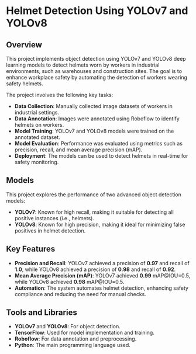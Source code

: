# Helmet Detection Using YOLOv7 and YOLOv8
## Overview

This project implements object detection using YOLOv7 and YOLOv8 deep learning models to detect helmets worn by workers in industrial environments, such as warehouses and construction sites. The goal is to enhance workplace safety by automating the detection of workers wearing safety helmets.

The project involves the following key tasks:

   - **Data Collection**: Manually collected image datasets of workers in industrial settings.
   - **Data Annotation**: Images were annotated using Roboflow to identify helmets on workers.
   - **Model Training**: YOLOv7 and YOLOv8 models were trained on the annotated dataset.
   - **Model Evaluation**: Performance was evaluated using metrics such as precision, recall, and mean average precision (mAP).
   - **Deployment**: The models can be used to detect helmets in real-time for safety monitoring.

## Models

This project explores the performance of two advanced object detection models:

   - **YOLOv7**: Known for high recall, making it suitable for detecting all positive instances (i.e., helmets).
   - **YOLOv8**: Known for high precision, making it ideal for minimizing false positives in helmet detection.

## Key Features

- **Precision and Recall**: YOLOv7 achieved a precision of **0.97** and recall of **1.0**, while YOLOv8 achieved a precision of **0.98** and recall of **0.92**.
- **Mean Average Precision (mAP)**: YOLOv7 achieved **0.99** mAP@IOU=0.5, while YOLOv8 achieved **0.98** mAP@IOU=0.5.
- **Automation**: The system automates helmet detection, enhancing safety compliance and reducing the need for manual checks.


## Tools and Libraries

- **YOLOv7** and **YOLOv8**: For object detection.
- **TensorFlow**: Used for model implementation and training.
- **Roboflow**: For data annotation and preprocessing.
- **Python**: The main programming language used.
